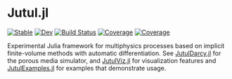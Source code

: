# Jutul.jl

[![Stable](https://img.shields.io/badge/docs-stable-blue.svg)](https://sintefmath.github.io/Jutul.jl/stable/)
[![Dev](https://img.shields.io/badge/docs-dev-blue.svg)](https://sintefmath.github.io/Jutul.jl/dev/)
[![Build Status](https://github.com/sintefmath/Jutul.jl/actions/workflows/CI.yml/badge.svg?branch=main)](https://github.com/sintefmath/Jutul.jl/actions/workflows/CI.yml?query=branch%3Amain)
[![Coverage](https://codecov.io/gh/sintefmath/Jutul.jl/branch/main/graph/badge.svg)](https://codecov.io/gh/sintefmath/Jutul.jl)
[![Coverage](https://coveralls.io/repos/github/sintefmath/Jutul.jl/badge.svg?branch=main)](https://coveralls.io/github/sintefmath/Jutul.jl?branch=main)

Experimental Julia framework for multiphysics processes based on implicit finite-volume methods with automatic differentiation. See [JutulDarcy.jl](https://github.com/sintefmath/JutulDarcy.jl) for the porous media simulator, and [JutulViz.jl](https://github.com/sintefmath/JutulViz.jl) for visualization features and [JutulExamples.jl](https://github.com/sintefmath/JutulExamples.jl) for examples that demonstrate usage.
